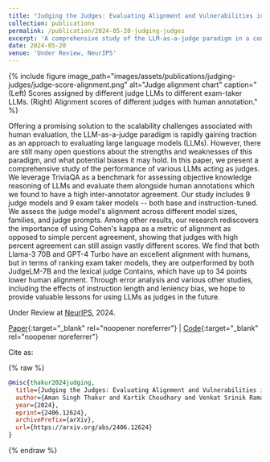 ```yaml
---
title: "Judging the Judges: Evaluating Alignment and Vulnerabilities in LLMs-as-Judges"
collection: publications
permalink: /publication/2024-05-20-judging-judges
excerpt: 'A comprehensive study of the LLM-as-a-judge paradigm in a controlled setup that reveals new results about its strengths and weaknesses.'
date: 2024-05-20
venue: 'Under Review, NeurIPS'
---
```


{% include figure image_path="images/assets/publications/judging-judges/judge-score-alignment.png"
alt="Judge alignment chart" caption="(Left) Scores assigned by different judge LLMs to different exam-taker
LLMs. (Right) Alignment scores of different judges with human annotation." %}

Offering a promising solution to the scalability challenges associated with human evaluation, the LLM-as-a-judge
paradigm is rapidly gaining traction as an approach to evaluating large language models (LLMs). However, there are
still many open questions about the strengths and weaknesses of this paradigm, and what potential biases it may hold.
In this paper, we present a comprehensive study of the performance of various LLMs acting as judges. We leverage
TriviaQA as a benchmark for assessing objective knowledge reasoning of LLMs and evaluate them alongside human
annotations which we found to have a high inter-annotator agreement. Our study includes 9 judge models and 9 exam
taker models -- both base and instruction-tuned. We assess the judge model's alignment across different model sizes,
families, and judge prompts. Among other results, our research rediscovers the importance of using Cohen's kappa as a
metric of alignment as opposed to simple percent agreement, showing that judges with high percent agreement can still
assign vastly different scores. We find that both Llama-3 70B and GPT-4 Turbo have an excellent alignment with humans,
but in terms of ranking exam taker models, they are outperformed by both JudgeLM-7B and the lexical judge Contains,
which have up to 34 points lower human alignment. Through error analysis and various other studies, including the
effects of instruction length and leniency bias, we hope to provide valuable lessons for using LLMs as judges in
the future.

Under Review at [NeurIPS](https://neurips.cc/), 2024.

[Paper](https://arxiv.org/abs/2406.12624){:target="_blank" rel="noopener noreferrer"} \|
[Code](https://github.com/judging-judges/judging-judges){:target="_blank" rel="noopener noreferrer"}

Cite as:

{% raw %}
```bibtex
@misc{thakur2024judging,
  title={Judging the Judges: Evaluating Alignment and Vulnerabilities in LLMs-as-Judges}, 
  author={Aman Singh Thakur and Kartik Choudhary and Venkat Srinik Ramayapally and Sankaran Vaidyanathan and Dieuwke Hupkes},
  year={2024},
  eprint={2406.12624},  
  archivePrefix={arXiv},
  url={https://arxiv.org/abs/2406.12624}
}
```
{% endraw %}
